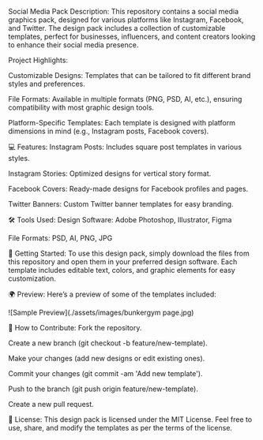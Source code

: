 Social Media Pack
Description:
This repository contains a social media graphics pack, designed for various platforms like Instagram, Facebook, and Twitter. The design pack includes a collection of customizable templates, perfect for businesses, influencers, and content creators looking to enhance their social media presence.

Project Highlights:

Customizable Designs: Templates that can be tailored to fit different brand styles and preferences.

File Formats: Available in multiple formats (PNG, PSD, AI, etc.), ensuring compatibility with most graphic design tools.

Platform-Specific Templates: Each template is designed with platform dimensions in mind (e.g., Instagram posts, Facebook covers).

💻 Features:
Instagram Posts: Includes square post templates in various styles.

Instagram Stories: Optimized designs for vertical story format.

Facebook Covers: Ready-made designs for Facebook profiles and pages.

Twitter Banners: Custom Twitter banner templates for easy branding.

🛠 Tools Used:
Design Software: Adobe Photoshop, Illustrator, Figma

File Formats: PSD, AI, PNG, JPG

🚀 Getting Started:
To use this design pack, simply download the files from this repository and open them in your preferred design software. Each template includes editable text, colors, and graphic elements for easy customization.

🌍 Preview:
Here’s a preview of some of the templates included:

![Sample Preview](./assets/images/bunkergym page.jpg)

🔧 How to Contribute:
Fork the repository.

Create a new branch (git checkout -b feature/new-template).

Make your changes (add new designs or edit existing ones).

Commit your changes (git commit -am 'Add new template').

Push to the branch (git push origin feature/new-template).

Create a new pull request.

📄 License:
This design pack is licensed under the MIT License. Feel free to use, share, and modify the templates as per the terms of the license.

